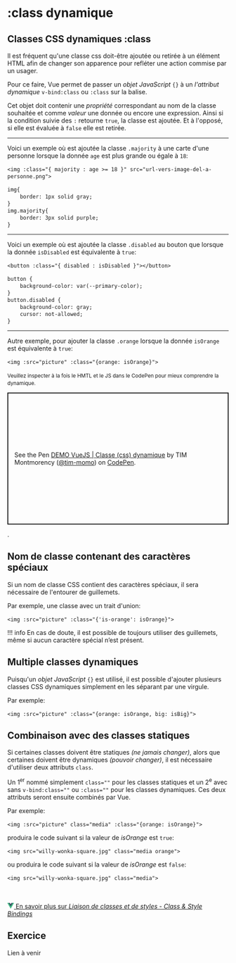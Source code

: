 
# :class dynamique

## Classes CSS dynamiques :class

Il est fréquent qu'une classe css doit-être ajoutée ou retirée à un élément HTML afin de changer son apparence pour refléter une action commise par un usager.

Pour ce faire, Vue permet de passer un *objet JavaScript* `{}` à un *l'attribut dynamique* `v-bind:class`  ou `:class` sur la balise.

Cet objet doit contenir une *propriété* correspondant au nom de la classe souhaitée et comme *valeur* une donnée ou encore une expression. Ainsi si la condition suivie des `:` retourne `true`, la classe est ajoutée.  Et à l'opposé, si elle est évaluée à `false` elle est retirée.

<hr>

Voici un exemple où est ajoutée la classe `.majority` à une carte d'une personne lorsque la donnée `age` est plus grande ou égale à `18`:

```
<img :class="{ majority : age >= 18 }" src="url-vers-image-del-a-personne.png">
```

```
img{
    border: 1px solid gray;
}
img.majority{
    border: 3px solid purple;
}
```

<hr>


Voici un exemple où est ajoutée la classe `.disabled` au bouton que lorsque la donnée `isDisabled` est équivalente à `true`: 

```
<button :class="{ disabled : isDisabled }"></button>
```

```
button {
    background-color: var(--primary-color);
}
button.disabled {
    background-color: gray;
    cursor: not-allowed;
}
```

<hr>

Autre exemple, pour ajouter la classe `.orange` lorsque la donnée `isOrange` est équivalente à `true`:

```
<img :src="picture" :class="{orange: isOrange}">
```


<small>Veuillez inspecter à la fois le HMTL et le JS dans le CodePen pour mieux comprendre la dynamique.</small>

<p class="codepen" data-height="500" data-theme-id="light" data-default-tab="html,result" data-slug-hash="mdaNLbB" data-pen-title="DEMO VueJS | Classe (css) dynamique" data-user="tim-momo" style="height: 300px; box-sizing: border-box; display: flex; align-items: center; justify-content: center; border: 2px solid; margin: 1em 0; padding: 1em;">
  <span>See the Pen <a href="https://codepen.io/tim-momo/pen/mdaNLbB">
  DEMO VueJS | Classe (css) dynamique</a> by TIM Montmorency (<a href="https://codepen.io/tim-momo">@tim-momo</a>)
  on <a href="https://codepen.io">CodePen</a>.</span>
</p>

.

## Nom de classe contenant des caractères spéciaux

Si un nom de classe CSS contient des caractères spéciaux, il sera nécessaire de l'entourer de guillemets.

Par exemple, une classe avec un trait d'union:
```
<img :src="picture" :class="{'is-orange': isOrange}">
```

!!! info
    En cas de doute, il est possible de toujours utiliser des guillemets, même si aucun caractère spécial n’est&nbsp;présent.

## Multiple classes dynamiques

Puisqu'un *objet JavaScript* `{}` est utilisé, il est possible d'ajouter plusieurs classes CSS dynamiques simplement en les séparant par une virgule.

Par exemple:

```
<img :src="picture" :class="{orange: isOrange, big: isBig}">
```



## Combinaison avec des classes statiques

Si certaines classes doivent être statiques *(ne jamais changer)*, alors que certaines doivent être dynamiques *(pouvoir changer)*, il est nécessaire d'utiliser deux attributs `class`.

 Un 1<sup>er</sup> nommé simplement `class=""` pour les classes statiques et un 2<sup>e</sup> avec sans `v-bind:class=""` ou `:class=""` pour les classes dynamiques. Ces deux attributs seront ensuite combinés par Vue.

Par exemple:
```
<img :src="picture" class="media" :class="{orange: isOrange}">
```

produira le code suivant si la valeur de *isOrange* est `true`:
```
<img src="willy-wonka-square.jpg" class="media orange">
```

ou produira le code suivant si la valeur de *isOrange* est `false`:
```
<img src="willy-wonka-square.jpg" class="media">
```


<br><br>
<a href="https://fr.vuejs.org/guide/essentials/class-and-style" class="md-button "><img src="./assets/logo-vue.svg" style="width: 15px; height: auto;"> En savoir plus sur *Liaison de classes et de styles - Class &amp; Style Bindings*</a>
<br>

## Exercice

Lien à venir
<!-- 
[Collection de films: Classe dynamique](https://tim-montmorency.com/timdoc/582-518MO/exercices/vue-collection-films-1/){ .md-button } 
-->

<script async src="https://public.codepenassets.com/embed/index.js"></script>

